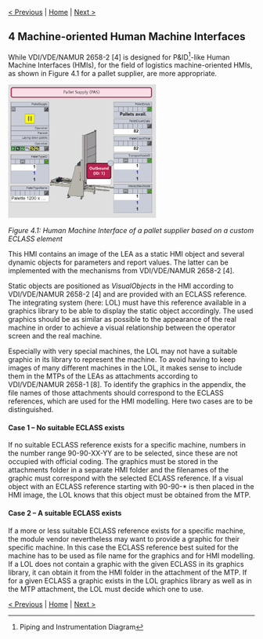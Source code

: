 [< Previous](../03_Logistics_Equipment_Assemblies/README.md) | [Home](../README.md) | [Next >](../05_Complexity_Reduction_of_Interfaces/README.md)

## 4 Machine-oriented Human Machine Interfaces

While VDI/VDE/NAMUR 2658-2 [4] is designed for P&ID[^1]-like Human Machine Interfaces (HMIs), for the field of logistics machine-oriented HMIs, as shown in Figure 4.1 for a pallet supplier, are more appropriate.

[<img src="./Fig_4.1_HMI.png" width="60%"/>](./Fig_4.1_HMI.png)

*Figure 4.1: Human Machine Interface of a pallet supplier based on a custom ECLASS element*

This HMI contains an image of the LEA as a static HMI object and several dynamic objects for parameters and report values. The latter can be implemented with the mechanisms from VDI/VDE/NAMUR 2658-2 [4].

Static objects are positioned as *VisualObjects* in the HMI according to VDI/VDE/NAMUR 2658-2 [4] and are provided with an ECLASS reference. The integrating system (here: LOL) must have this reference available in a graphics library to be able to display the static object accordingly. The used graphics should be as similar as possible to the appearance of the real machine in order to achieve a visual relationship between the operator screen and the real machine.

Especially with very special machines, the LOL may not have a suitable graphic in its library to represent the machine. To avoid having to keep images of many different machines in the LOL, it makes sense to include them in the MTPs of the LEAs as attachments according to VDI/VDE/NAMUR 2658-1 [8]. To identify the graphics in the appendix, the file names of those attachments should correspond to the ECLASS references, which are used for the HMI modelling. Here two cases are to be distinguished.

#### Case 1 – No suitable ECLASS exists

If no suitable ECLASS reference exists for a specific machine, numbers in the number range 90-90-XX-YY are to be selected, since these are not occupied with official coding. The graphics must be stored in the attachments folder in a separate HMI folder and the filenames of the graphic must correspond with the selected ECLASS reference. If a visual object with an ECLASS reference starting with 90-90-* is then placed in the HMI image, the LOL knows that this object must be obtained from the MTP.

#### Case 2 – A suitable ECLASS exists

If a more or less suitable ECLASS reference exists for a specific machine, the module vendor nevertheless may want to provide a graphic for their specific machine. In this case the ECLASS reference best suited for the machine has to be used as file name for the graphics and for HMI modelling. If a LOL does not contain a graphic with the given ECLASS in its graphics library, it can obtain it from the HMI folder in the attachment of the MTP. If for a given ECLASS a graphic exists in the LOL graphics library as well as in the MTP attachment, the LOL must decide which one to use.

[< Previous](../03_Logistics_Equipment_Assemblies/README.md) | [Home](../README.md) | [Next >](../05_Complexity_Reduction_of_Interfaces/README.md)


[^1]: Piping and Instrumentation Diagram